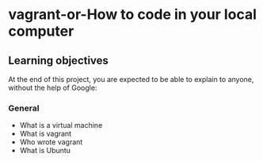 # vagrant-or-How to code in your local computer
## Learning objectives
At the end of this project, you are expected to be able to explain to anyone, without the help of Google:
### General

* What is a virtual machine
* What is vagrant
* Who wrote vagrant
* What is Ubuntu
